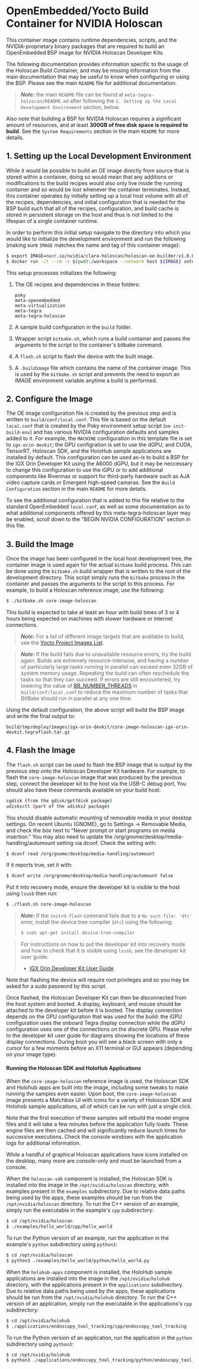 # OpenEmbedded/Yocto Build Container for NVIDIA Holoscan

This container image contains runtime dependencies, scripts, and the
NVIDIA-proprietary binary packages that are required to build an OpenEmbedded
BSP image for NVIDIA Holoscan Developer Kits.

The following documentation provides information specific to the usage of the
Holoscan Build Container, and may be missing information from the main
documentation that may be useful to know when configuring or using the BSP.
Please see the main `README` file for additional documentation.

> **_Note:_** the main `README` file can be found at
> `meta-tegra-holoscan/README.md` after following the `1. Setting up
> the Local Development Environment` section, below.

Also note that building a BSP for NVIDIA Holoscan requires a significant
amount of resources, and at least **300GB of free disk space is required to
build**. See the `System Requirements` section in the main `README` for more
details.

## 1. Setting up the Local Development Environment

While it would be possible to build an OE image directly from source that is
stored within a container, doing so would mean that any additions or
modifications to the build recipes would also only live inside the running
container and so would be lost whenever the container terminates. Instead, this
container operates by initially setting up a local host volume with all of the
recipes, dependencies, and initial configuration that is needed for the BSP
build such that all of the recipes, configuration, and build cache is stored in
persistent storage on the host and thus is not limited to the lifespan of a
single container runtime.

In order to perform this initial setup navigate to the directory into which you
would like to initialize the development environment and run the following
(making sure `IMAGE` matches the name and tag of this container image):

```sh
$ export IMAGE=nvcr.io/nvidia/clara-holoscan/holoscan-oe-builder:v1.0.0
$ docker run -it --rm -v $(pwd):/workspace --network host ${IMAGE} setup.sh ${IMAGE} $(id -u) $(id -g)
```

This setup processes initializes the following:

1. The OE recipes and dependencies in these folders:

   ```
   poky
   meta-openembedded
   meta-virtualization
   meta-tegra
   meta-tegra-holoscan
   ```

2. A sample build configuration in the `build` folder.

3. Wrapper script `bitbake.sh`, which runs a build container and passes the
   arguments to the script to the container's bitbake command.

4. A `flash.sh` script to flash the device with the built image.

5. A `.buildimage` file which contains the name of the container image.
   This is used by the `bitbake.sh` script and prevents the need to export
   an IMAGE environment variable anytime a build is performed.

## 2. Configure the Image

The OE image configuration file is created by the previous step and is written
to `build/conf/local.conf`. This file is based on the default `local.conf` that
is created by the Poky environment setup script (`oe-init-build-env`)
and has various NVIDIA configuration defaults and samples added to it.
For example, the `MACHINE` configuration in this template file is set to
`igx-orin-devkit`; the GPU configration is set to use the dGPU; and CUDA,
TensorRT, Holoscan SDK, and the HoloHub sample applications are installed by
default. This configuration can be used as-is to build a BSP for the IGX Orin
Developer Kit using the A6000 dGPU, but it may be neccessary to change this
configuration to use the iGPU or to add additional components like Rivermax or
support for third-party hardware such as AJA video capture cards or Emergent
high-speed cameras. See the `Build Configuration` section in the main `README`
for more details.

To see the additional configuration that is added to this file relative to the
standard OpenEmbedded `local.conf`, as well as some documentation as to what
additional components offered by this meta-tegra-holoscan layer may be enabled,
scroll down to the "BEGIN NVIDIA CONFIGURATION" section in this file.

## 3. Build the Image

Once the image has been configured in the local host development tree, the
container image is used again for the actual `bitbake` build process. This
can be done using the `bitbake.sh` build wrapper that is written to the
root of the development directory. This script simply runs the `bitbake`
process in the container and passes the arguments to the script to this
process. For example, to build a Holoscan reference image, use the
following:

```sh
$ ./bitbake.sh core-image-holoscan
```

This build is expected to take at least an hour with build times of 3 or 4
hours being expected on machines with slower hardware or internet connections.

> **_Note:_** For a list of different image targets that are available to build,
> see the [Yocto Project Images List](https://docs.yoctoproject.org/ref-manual/images.html).

> **_Note:_** If the build fails due to unavailable resource errors, try the
> build again. Builds are extremely resource-intensive, and having a number of
> particularly large tasks running in parallel can exceed even 32GB of system
> memory usage. Repeating the build can often reschedule the tasks so that
> they can succeed. If errors are still encountered, try lowering the value
> of [BB_NUMBER_THREADS](https://docs.yoctoproject.org/ref-manual/variables.html#term-BB_NUMBER_THREADS)
> in `build/conf/local.conf` to reduce the maximum number of tasks that BitBake
> should run in parallel at any one time.

Using the default configuration, the above script will build the BSP image and
write the final output to:

```
build/tmp/deploy/images/igx-orin-devkit/core-image-holoscan-igx-orin-devkit.tegraflash.tar.gz
```

## 4. Flash the Image

The `flash.sh` script can be used to flash the BSP image that is output by the
previous step onto the Holoscan Developer Kit hardware. For example, to flash the
`core-image-holoscan` image that was produced by the previous step, connect the
developer kit to the host via the USB-C debug port, You should
also have these commands available on your build host:

```sh
sgdisk (from the gdisk/gptfdisk package)
udisksctl (part of the udisks2 package)
```

You should disable automatic mounting of removable media in your desktop settings.
On recent Ubuntu (GNOME), go to Settings -> Removable Media, and check the box next
to "Never prompt or start programs on media insertion." You may also need to update
the /org/gnome/desktop/media-handling/automount setting via dconf. Check the setting with:

```sh
$ dconf read /org/gnome/desktop/media-handling/automount
```

If it reports true, set it with:

```sh
$ dconf write /org/gnome/desktop/media-handling/automount false
```

Put it into recovery mode, ensure the developer kit is visible to the host using `lsusb` then run:

```sh
$ ./flash.sh core-image-holoscan
```

> **_Note:_** If the `initrd-flash` command fails due to a `No such file: 'dtc'`
> error, install the device tree compiler (`dtc`) using the following:
>
> ```sh
> $ sudo apt-get install device-tree-compiler
> ```

> For instructions on how to put the developer kit into recovery mode and how to
> check that it is visible using `lsusb`, see the developer kit user guide:
>  - [IGX Orin Developer Kit User Guide](https://developer.nvidia.com/igx-orin-developer-kit-user-guide).

Note that flashing the device will require root privileges and so you may be
asked for a sudo password by this script.

Once flashed, the Holoscan Developer Kit can then be disconnected from the host
system and booted. A display, keyboard, and mouse should be attached to the
developer kit before it is booted. The display connection depends on the GPU
configuration that was used for the build: the iGPU configuration uses the
onboard Tegra display connection while the dGPU configuration uses one of the
connections on the discrete GPU. Please refer to the developer kit user guide
for diagrams showing the locations of these display connections. During boot
you will see a black screen with only a cursor for a few moments before an X11
terminal or GUI appears (depending on your image type).

#### Running the Holoscan SDK and HoloHub Applications

When the `core-image-holoscan` reference image is used, the Holoscan SDK and
Holohub apps are built into the image, including some tweaks to make running the
samples even easier. Upon boot, the `core-image-holoscan` image presents a
Matchbox UI with icons for a variety of Holoscan SDK and Holohob sample
applications, all of which can be run with just a single click.

Note that the first execution of these samples will rebuild the model engine
files and it will take a few minutes before the application fully loads. These
engine files are then cached and will significantly reduce launch times for
successive executions. Check the console windows with the application logs for
additional information.

While a handful of graphical Holoscan applications have icons installed on the
desktop, many more are console-only and must be launched from a console.

When the `holoscan-sdk` component is installed, the Holoscan SDK is installed
into the image in the `/opt/nvidia/holoscan` directory, with examples present in
the `examples` subdirectory. Due to relative data paths being used by the apps,
these examples should be run from the `/opt/nvidia/holoscan` directory. To run
the C++ version of an example, simply run the executable in the example's `cpp`
subdirectory:

```sh
$ cd /opt/nvidia/holoscan
$ ./examples/hello_world/cpp/hello_world
```

To run the Python version of an example, run the application in the example's
`python` subdirectory using `python3`:

```sh
$ cd /opt/nvidia/holoscan
$ python3 ./examples/hello_world/python/hello_world.py
```

When the `holohub-apps` component is installed, the HoloHub sample applications
are installed into the image in the `/opt/nvidia/holohub` directory, with the
applications present in the `applications` subdirectory. Due to relative data
paths being used by the apps, these applications should be run from the
`/opt/nvidia/holohub` directory. To run the C++ version of an application,
simply run the executable in the applications's `cpp` subdirectory:

```sh
$ cd /opt/nvidia/holohub
$ ./applications/endoscopy_tool_tracking/cpp/endoscopy_tool_tracking
```

To run the Python version of an application, run the application in the
`python` subdirectory using `python3`:

```sh
$ cd /opt/nvidia/holohub
$ python3 ./applications/endoscopy_tool_tracking/python/endoscopy_tool_tracking.py
```
